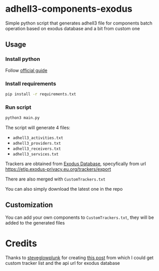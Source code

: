 # adhell3-components-exodus
Simple python script that generates adhell3 file for components batch operation based on exodus database and a bit from custom one
## Usage
### Install python
Follow [official guide](https://wiki.python.org/moin/BeginnersGuide/Download)

### Install requirements
```bash
pip install -r requirements.txt
```


### Run script
```bash
python3 main.py
```
The script will generate 4 files:
 - `adhell3_activities.txt`
 - `adhell3_providers.txt`
 - `adhell3_receivers.txt`
 - `adhell3_services.txt`

Trackers are obtained from [Exodus Database](https://reports.exodus-privacy.eu.org), specyfically from url https://etip.exodus-privacy.eu.org/trackers/export

There are also merged with `CustomTrackers.txt`

You can also simply download the latest one in the repo

## Customization
You can add your own components to `CustomTrackers.txt`, they will be added to the generated files

# Credits
Thanks to [steveglowplunk](https://xdaforums.com/m/steveglowplunk.6944590/) for creating [this post](https://xdaforums.com/t/script-disable-tracking-services-version-1-8.4099469/) from which I could get custom tracker list and the api url for exodus database

